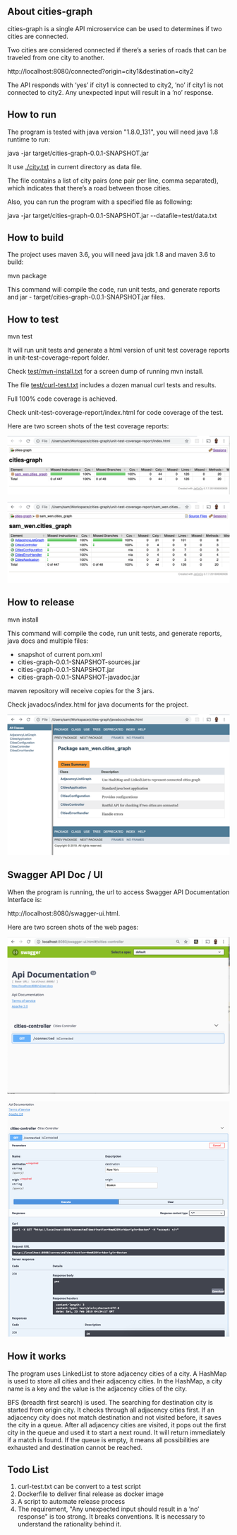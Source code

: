 About cities-graph
------------------

cities-graph is a single API microservice can be used to determines if two cities are connected.

Two cities are considered connected if there’s a series of roads that can be traveled from one city to another.

http://localhost:8080/connected?origin=city1&destination=city2

The API responds with ‘yes’ if city1 is connected to city2, ’no’ if city1 is not connected to city2. Any unexpected input will result in a ’no’ response.


How to run
----------

The program is tested with java version "1.8.0_131", you will need java 1.8 runtime to run:
 
java -jar target/cities-graph-0.0.1-SNAPSHOT.jar

It use <a href="city.txt">./city.txt</a> in current directory as data file.

The file contains a list of city pairs (one pair per line, comma separated), which indicates that there’s a road between those cities.

Also, you can run the program with a specified file as following:

java -jar target/cities-graph-0.0.1-SNAPSHOT.jar --datafile=test/data.txt

How to build 
-------------

The project uses maven 3.6, you will need java jdk 1.8 and maven 3.6 to build:

mvn package

This command will compile the code, run unit tests, and generate reports and jar - target/cities-graph-0.0.1-SNAPSHOT.jar files.

How to test
------------

mvn test

It will run unit tests and generate a html version of unit test coverage reports in unit-test-coverage-report folder.

Check <a href="test/mvn-install.txt">test/mvn-install.txt</a> for a screen dump of running mvn install.

The file <a href="test/curl-test.txt">test/curl-test.txt</a> includes a dozen manual curl tests and results.

Full 100% code coverage is achieved.

Check unit-test-coverage-report/index.html for code coverage of the test.

Here are two screen shots of the test coverage reports:

![jacoco-1.png](https://github.com/samwen2019/cities-graph/raw/master/unit-test-coverage-report/jacoco-1.png)

![jacoco-2.png](https://github.com/samwen2019/cities-graph/raw/master/unit-test-coverage-report/jacoco-2.png)

How to release
---------------

mvn install

This command will compile the code, run unit tests, and generate reports, java docs and multiple files:

- snapshot of current pom.xml
- cities-graph-0.0.1-SNAPSHOT-sources.jar
- cities-graph-0.0.1-SNAPSHOT.jar
- cities-graph-0.0.1-SNAPSHOT-javadoc.jar

maven repository will receive copies for the 3 jars.

Check javadocs/index.html for java documents for the project.

![javadocs.png](https://github.com/samwen2019/cities-graph/raw/master/javadocs/javadocs.png)

Swagger API Doc / UI
----------------------

When the program is running, the url to access Swagger API Documentation Interface is:

http://localhost:8080/swagger-ui.html.

Here are two screen shots of the web pages:

![swagger-page-1.png](https://github.com/samwen2019/cities-graph/raw/master/test/swagger-page-1.png)

![swagger-page-2.png](https://github.com/samwen2019/cities-graph/raw/master/test/swagger-page-2.png)

How it works
------------

The program uses LinkedList to store adjacency cities of a city. A HashMap is used to store all cities and their adjacency cities. In the HashMap, a city name is a key and the value is the adjacency cities of the city.

BFS (breadth first search) is used. The searching for destination city is started from origin city. It checks through all adjacency cities first. If an adjacency city does not match destination and not visited before, it saves the city in a queue. After all adjacency cities are visited, it pops out the first city in the queue and used it to start a next round. It will return immediately if a match is found. If the queue is empty, it means all possibilities are exhausted and destination cannot be reached.

Todo List
---------

1. curl-test.txt can be convert to a test script
2. Dockerfile to deliver final release as docker image
3. A script to automate release process
4. The requirement, "Any unexpected input should result in a ’no’ response" is too strong. It breaks conventions. It is necessary to understand the rationality behind it.
